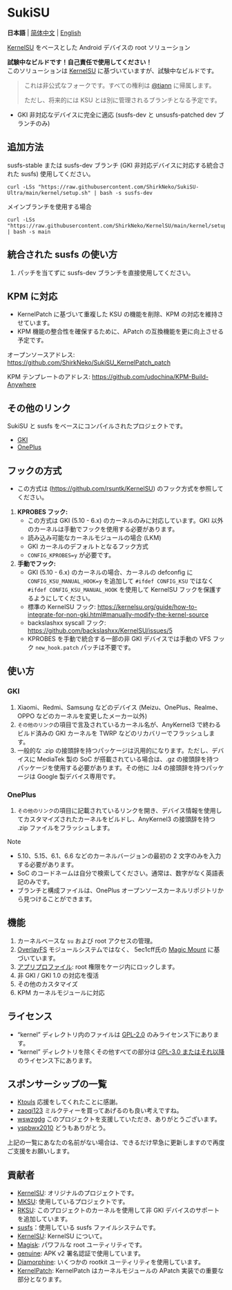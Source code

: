 # SukiSU

**日本語** | [简体中文](README.md) | [English](README-en.md)

[KernelSU](https://github.com/tiann/KernelSU) をベースとした Android デバイスの root ソリューション

**試験中なビルドです！自己責任で使用してください！**<br>
このソリューションは [KernelSU](https://github.com/tiann/KernelSU) に基づいていますが、試験中なビルドです。

>
> これは非公式なフォークです。すべての権利は [@tiann](https://github.com/tiann) に帰属します。
>
>ただし、将来的には KSU とは別に管理されるブランチとなる予定です。

- GKI 非対応なデバイスに完全に適応 (susfs-dev と unsusfs-patched dev ブランチのみ)

## 追加方法
susfs-stable または susfs-dev ブランチ (GKI 非対応デバイスに対応する統合された susfs) 使用してください。

```
curl -LSs "https://raw.githubusercontent.com/ShirkNeko/SukiSU-Ultra/main/kernel/setup.sh" | bash -s susfs-dev
```

メインブランチを使用する場合
```
curl -LSs "https://raw.githubusercontent.com/ShirkNeko/KernelSU/main/kernel/setup.sh" | bash -s main
```
## 統合された susfs の使い方
1. パッチを当てずに susfs-dev ブランチを直接使用してください。

## KPM に対応
- KernelPatch に基づいて重複した KSU の機能を削除、KPM の対応を維持させています。
- KPM 機能の整合性を確保するために、APatch の互換機能を更に向上させる予定です。


オープンソースアドレス: https://github.com/ShirkNeko/SukiSU_KernelPatch_patch


KPM テンプレートのアドレス: https://github.com/udochina/KPM-Build-Anywhere

## その他のリンク
SukiSU と susfs をベースにコンパイルされたプロジェクトです。
- [GKI](https://github.com/ShirkNeko/GKI_KernelSU_SUSFS) 
- [OnePlus](https://github.com/ShirkNeko/Action_OnePlus_MKSU_SUSFS)

## フックの方式
- この方式は (https://github.com/rsuntk/KernelSU) のフック方式を参照してください。

1. **KPROBES フック:**
    - この方式は GKI (5.10 - 6.x) のカーネルのみに対応しています。GKI 以外のカーネルは手動でフックを使用する必要があります。
    - 読み込み可能なカーネルモジュールの場合 (LKM)
    - GKI カーネルのデフォルトとなるフック方式
    - `CONFIG_KPROBES=y` が必要です。
2. **手動でフック:**
    - GKI (5.10 - 6.x) のカーネルの場合、カーネルの defconfig に `CONFIG_KSU_MANUAL_HOOK=y` を追加して `#ifdef CONFIG_KSU` ではなく `#ifdef CONFIG_KSU_MANUAL_HOOK` を使用して KernelSU フックを保護するようにしてください。
    - 標準の KernelSU フック: https://kernelsu.org/guide/how-to-integrate-for-non-gki.html#manually-modify-the-kernel-source
    - backslashxx syscall フック: https://github.com/backslashxx/KernelSU/issues/5
    - KPROBES を手動で統合する一部の非 GKI デバイスでは手動の VFS フック `new_hook.patch` パッチは不要です。


## 使い方
### GKI
1. Xiaomi、Redmi、Samsung などのデバイス (Meizu、OnePlus、Realme、OPPO などのカーネルを変更したメーカー以外)
2. `その他のリンク`の項目で言及されているカーネル名が、AnyKernel3 で終わるビルド済みの GKI カーネルを TWRP などのリカバリーでフラッシュします。
3. 一般的な .zip の接頭辞を持つパッケージは汎用的になります。ただし、デバイスに MediaTek 製の SoC が搭載されている場合は、.gz の接頭辞を持つパッケージを使用する必要があります。その他に .lz4 の接頭辞を持つパッケージは Google 製デバイス専用です。

### OnePlus
1. `その他のリンク`の項目に記載されているリンクを開き、デバイス情報を使用してカスタマイズされたカーネルをビルドし、AnyKernel3 の接頭辞を持つ .zip ファイルをフラッシュします。
> [!Note]
> - 5.10、5.15、6.1、6.6 などのカーネルバージョンの最初の 2 文字のみを入力する必要があります。
> - SoC のコードネームは自分で検索してください。通常は、数字がなく英語表記のみです。
> - ブランチと構成ファイルは、OnePlus オープンソースカーネルリポジトリから見つけることができます。


## 機能

1. カーネルベースな `su` および root アクセスの管理。
2. [OverlayFS](https://en.wikipedia.org/wiki/OverlayFS) モジュールシステムではなく、 5ec1cff氏の [Magic Mount](https://github.com/5ec1cff/KernelSU) に基づいています。
3. [アプリプロファイル](https://kernelsu.org/guide/app-profile.html): root 権限をケージ内にロックします。 
4. 非 GKI / GKI 1.0 の対応を復活
5. その他のカスタマイズ
6. KPM カーネルモジュールに対応



## ライセンス

- “kernel” ディレクトリ内のファイルは [GPL-2.0](https://www.gnu.org/licenses/old-licenses/gpl-2.0.ja.html) のみライセンス下にあります。
- “kernel” ディレクトリを除くその他すべての部分は [GPL-3.0 またはそれ以降](https://www.gnu.org/licenses/gpl-3.0.html) のライセンス下にあります。

## スポンサーシップの一覧
- [Ktouls](https://github.com/Ktouls) 応援をしてくれたことに感謝。
- [zaoqi123](https://github.com/zaoqi123) ミルクティーを買ってあげるのも良い考えですね。
- [wswzgdg](https://github.com/wswzgdg) このプロジェクトを支援していただき、ありがとうございます。
- [yspbwx2010](https://github.com/yspbwx2010) どうもありがとう。




上記の一覧にあなたの名前がない場合は、できるだけ早急に更新しますので再度ご支援をお願いします。

## 貢献者

- [KernelSU](https://github.com/tiann/KernelSU): オリジナルのプロジェクトです。
- [MKSU](https://github.com/5ec1cff/KernelSU): 使用しているプロジェクトです。
- [RKSU](https://github.com/rsuntk/KernelsU): このプロジェクトのカーネルを使用して非 GKI デバイスのサポートを追加しています。
- [susfs](https://gitlab.com/simonpunk/susfs4ksu)：使用している susfs ファイルシステムです。
- [KernelSU](https://git.zx2c4.com/kernel-assisted-superuser/about/): KernelSU について。
- [Magisk](https://github.com/topjohnwu/Magisk): パワフルな root ユーティリティです。
- [genuine](https://github.com/brevent/genuine/): APK v2 署名認証で使用しています。
- [Diamorphine](https://github.com/m0nad/Diamorphine): いくつかの rootkit ユーティリティを使用しています。
- [KernelPatch](https://github.com/bmax121/KernelPatch): KernelPatch はカーネルモジュールの APatch 実装での重要な部分となります。
